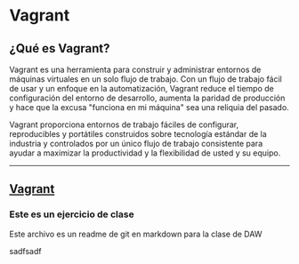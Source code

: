 # Vagrant
## ¿Qué es Vagrant?
Vagrant es una herramienta para construir y administrar entornos de máquinas virtuales en un solo flujo de trabajo. Con un flujo de trabajo fácil de usar y un enfoque en la automatización, Vagrant reduce el tiempo de configuración del entorno de desarrollo, aumenta la paridad de producción y hace que la excusa "funciona en mi máquina" sea una reliquia del pasado.

Vagrant proporciona entornos de trabajo fáciles de configurar, reproducibles y portátiles construidos sobre tecnología estándar de la industria y controlados por un único flujo de trabajo consistente para ayudar a maximizar la productividad y la flexibilidad de usted y su equipo.

---
[Vagrant](https://www.vagrantup.com/)
---
### Este es un ejercicio de clase
Este archivo es un readme de git en markdown para la clase de DAW

sadfsadf